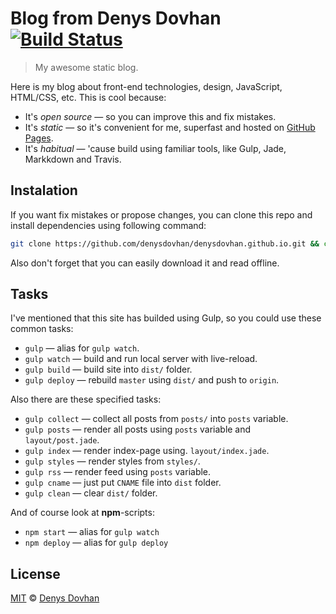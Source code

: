 # Blog from Denys Dovhan [![Build Status][travis-bange]][travis-link]

> My awesome static blog.

Here is my blog about front-end technologies, design, JavaScript, HTML/CSS, etc. This is cool because:

* It's _open source_ — so you can improve this and fix mistakes.
* It's _static_ — so it's convenient for me, superfast and hosted on [GitHub Pages][gh-pages].
* It's _habitual_ — 'cause build using familiar tools, like Gulp, Jade, Markkdown and Travis.

## Instalation

If you want fix mistakes or propose changes, you can clone this repo and install dependencies using following command:

```bash
git clone https://github.com/denysdovhan/denysdovhan.github.io.git && cd denysdovhan.github.io && npm i
```

Also don't forget that you can easily download it and read offline.

## Tasks

I've mentioned that this site has builded using Gulp, so you could use these common tasks:

* `gulp` — alias for `gulp watch`.
* `gulp watch` — build and run local server with live-reload.
* `gulp build` — build site into `dist/` folder.
* `gulp deploy` — rebuild `master` using `dist/` and push to `origin`.

Also there are these specified tasks:

* `gulp collect` — collect all posts from `posts/` into `posts` variable.
* `gulp posts` — render all posts using `posts` variable and `layout/post.jade`.
* `gulp index` — render index-page using. `layout/index.jade`.
* `gulp styles` — render styles from `styles/`.
* `gulp rss` — render feed using `posts` variable.
* `gulp cname` — just put `CNAME` file into `dist` folder.
* `gulp clean` — clear `dist/` folder.

And of course look at **npm**-scripts:

* `npm start` — alias for `gulp watch`
* `npm deploy` — alias for `gulp deploy`

## License

[MIT][mit-license] © [Denys Dovhan][denysdovhan]

[travis-bange]: https://travis-ci.org/denysdovhan/denysdovhan.github.io.svg?branch=premaster
[travis-link]: https://travis-ci.org/denysdovhan/denysdovhan.github.io
[gh-pages]: https://pages.github.com/
[mit-license]: http://opensource.org/licenses/MIT
[denysdovhan]: http://denysdovhan.com/
